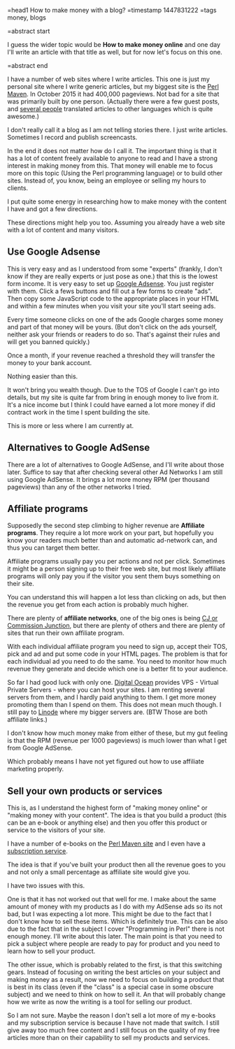 =head1 How to make money with a blog?
=timestamp 1447831222
=tags money, blogs

=abstract start

I guess the wider topic would be <b>How to make money online</b> and one day I'll write an article with that title as well,
but for now let's focus on this one.

=abstract end

I have a number of web sites where I write articles. This one is just my personal site where I write generic articles,
but my biggest site is the <a href="http://perlmaven.com/">Perl Maven</a>. 
In October 2015 it had 400,000 pageviews. Not bad for a site that was primarily built by one person.
(Actually there were a few guest posts, and <a href="http://meta.perlmaven.com/">several people</a> translated articles to other languages
which is quite awesome.)

I don't really call it a blog as I am not telling stories there. I just write articles. Sometimes I record and publish screencasts.

In the end it does not matter how do I call it. The important thing is that it has a lot of content freely available to anyone to read
and I have a strong interest in making money from this. That money will enable me to focus more on this topic (Using the Perl programming language)
or to build other sites. Instead of, you know, being an employee or selling my hours to clients.

I put quite some energy in researching how to make money with the content I have and got a few directions.

These directions might help you too.  Assuming you already have a web site with a lot of content and many visitors.


<h2>Use Google Adsense</h2>

This is very easy and as I understood from some "experts" (frankly, I don't know if they are really experts or just pose as one.)
that this is the lowest form income. It is very easy to set up <a href="https://www.google.com/adsense">Google Adsense</a>.
You just register with them. Click a fews buttons and fill out a few forms to create "ads". Then copy some JavaScript code
to the appropriate places in your HTML and within a few minutes when you visit your site you'll start seeing ads.

Every time someone clicks on one of the ads Google charges some money and part of that money will be yours.
(But don't click on the ads yourself, neither ask your friends or readers to do so. That's against their rules and will get you banned quickly.)

Once a month, if your revenue reached a threshold they will transfer the money to your bank account. 

Nothing easier than this.

It won't bring you wealth though. Due to the TOS of Google I can't go into details, but my site is quite far from bring
in enough money to live from it. It's a nice income but I think I could have earned a lot more money if did contract
work in the time I spent building the site.

This is more or less where I am currently at.


<h2>Alternatives to Google AdSense</h2>

There are a lot of alternatives to Google AdSense, and I'll write about those later. Suffice to say that after checking several
other Ad Networks I am still using Google AdSense. It brings a lot more money RPM (per thousand pageviews) than any of the other
networks I tried.


<h2>Affiliate programs</h2>

Supposedly the second step climbing to higher revenue are <b>Affiliate programs</b>. They require a lot more work on your part,
but hopefully you know your readers much better than and automatic ad-network can, and thus you can target them better.

Affiliate programs usually pay you per actions and not per click. Sometimes it might be a person signing up to their free web site,
but most likely affiliate programs will only pay you if the visitor you sent them buys something on their site.

You can understand this will happen a lot less than clicking on ads, but then the revenue you get from each action is probably much higher.

There are plenty of <b>affiliate networks</b>, one of the big ones is being <a href="http://www.cj.com/">CJ or Commission Junction</a>,
but there are plenty of others and there are plenty of sites that run their own affiliate program.

With each individual affiliate program you need to sign up, accept their TOS, pick and ad and put some code in your HTML pages.
The problem is that for each individual ad you need to do the same. You need to monitor how much revenue they generate and decide
which one is a better fit to your audience.

So far I had good luck with only one. <a href="http://perlmaven.com/digitalocean">Digital Ocean</a> provides VPS - Virtual Private Servers -
where you can host your sites. I am renting several servers from them, and I hardly paid anything to them. I get more money promoting
them than I spend on them. This does not mean much though. I still pay to <a href="http://perlmaven.com/linode">Linode</a> where my
bigger servers are. (BTW Those are both affiliate links.)

I don't know how much money make from either of these, but my gut feeling is that the RPM (revenue per 1000 pageviews) is much lower than
what I get from Google AdSense.

Which probably means I have not yet figured out how to use affiliate marketing properly.


<h2>Sell your own products or services</h2>

This is, as I understand the highest form of "making money online" or "making money with your content".
The idea is that you build a product (this can be an e-book or anything else) and then you offer this product or service
to the visitors of your site.

I have a number of e-books on the <a href="http://perlmaven.com/">Perl Maven site</a> and I even have a 
<a href="http://perlmaven.com/pro">subscription service</a>.

The idea is that if you've built your product then all the revenue goes to you and not only a small percentage as affiliate
site would give you.

I have two issues with this.

One is that it has not worked out that well for me. I make about the same amount of money
with my products as I do with my AdSense ads so its not bad, but I was expecting a lot more. This might be due to
the fact that I don't know how to sell these items. Which is definitely true. This can be also due to
the fact that in the subject I cover "Programming in Perl" there is not enough money. I'll write about this
later. The main point is that you need to pick a subject where people are ready to pay for product and
you need to learn how to sell your product.

The other issue, which is probably related to the first, is that this switching gears.
Instead of focusing on writing the best articles on your subject and making money as a result,
now we need to focus on building a product that is best in its class
(even if the "class" is a special case in some obscure subject) and we need to think on how
to sell it. An that will probably change how we write as now the writing is a tool for selling our product.

So I am not sure. Maybe the reason I don't sell a lot more of my e-books and my subscription service is
because I have not made that switch. I still give away too much free content and I still focus on the
quality of my free articles more than on their capability to sell my products and services.


